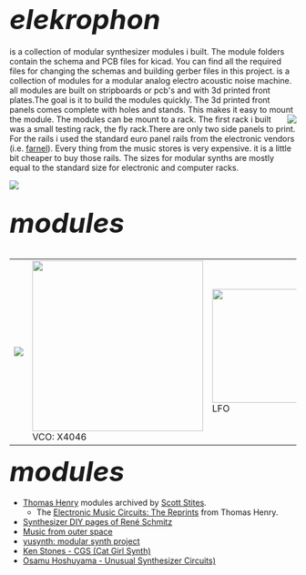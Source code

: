 # **<font size="24">*elekrophon*</font>** 
is a collection of modular synthesizer modules i built. The module folders contain the schema and PCB files for kicad. You can find all the required files for changing the schemas and building gerber files in this project.  is a collection of modules for a modular analog electro acoustic noise machine. all modules are built on stripboards or pcb's and with 3d printed front plates.The goal is it to build the modules quickly. The 3d printed front panels comes complete with holes and stands. This makes it easy to mount the module. The modules can be mount to a rack. <a href="https://spielhuus.github.io/elektrophon/fly_rack.jpg"><img align="right" src="https://spielhuus.github.io/elektrophon/fly_rack_tmb.jpg"></a>  The first rack i built was a small testing rack, the fly rack.There are only two side panels to print. For the rails i used the standard euro panel rails from the electronic vendors (i.e. [farnel](https://de.farnell.com/schroff/34560-484/horizontal-rail-enclosure/dp/2816357)). Every thing from the music stores is very expensive. it is a little bit cheaper to buy those rails. The sizes for modular synths are mostly equal to the standard size for electronic and computer racks.

<img src="https://spielhuus.github.io/elektrophon/images/text_filter.png">

## **<font size="24">*modules*</font>** 
<table style="float:right">
 <tr>
  <td align="left"> <img src="https://spielhuus.github.io/elektrophon/images/text_osillator.png"></td>
  <td><a href="https://github.com/spielhuus/elektrophon/blob/master/modules/X4046/README.md"><img src="https://spielhuus.github.io/elektrophon/images/4046-panel-tmb.jpg" height="300px"></img></a><br/>VCO: X4046</td>
  <td><a href="https://github.com/spielhuus/elektrophon/blob/master/modules/Utility LFO/README.md"><img src="https://spielhuus.github.io/elektrophon/images/Mixerpanel_tmb.png" height="200px"></img></a><br/>LFO</td>
  <td><a href="https://github.com/spielhuus/elektrophon/blob/master/modules/Noise/README.md"><img src="https://spielhuus.github.io/elektrophon/images/Mixerpanel_tmb.png" height="200px"></img></a><br/>noise</td>

  <td> <img src="https://spielhuus.github.io/elektrophon/images/text_filter.png"></td>
  <td><a href="https://github.com/spielhuus/elektrophon/blob/master/modules/Synthacon%20VCF/README.md"><img src="https://spielhuus.github.io/elektrophon/images/synthacon-panel-tmb.jpg" height="300px"></img></a><br/>Synthacon VCF</td>

  <td> <img src="https://spielhuus.github.io/elektrophon/images/text_function.png"></td>
  <td><a href="https://github.com/spielhuus/elektrophon/blob/master/modules/VCS/README.md"><img src="https://spielhuus.github.io/elektrophon/images/VCSpanel_tmb.png" height="200px"></img></a><br/>Voltage Controller Slope</td>
  <td><a href="https://github.com/spielhuus/elektrophon/blob/master/modules/SSG/README.md"><img src="https://spielhuus.github.io/elektrophon/images/SSGPanel_tmb.png" height="200px"></img></a><br/>Smooth and Stepped Generator</td>
  <td><a href="https://github.com/spielhuus/elektrophon/blob/master/modules/ADSR/README.md"><img src="https://spielhuus.github.io/elektrophon/images/Mixerpanel_tmb.png" height="200px"></img></a><br/>ADSR</td>

  <td> <img src="https://spielhuus.github.io/elektrophon/images/text_mixer.png"></td>
  <td><a href="https://github.com/spielhuus/elektrophon/blob/master/modules/VCA/README.md"><img src="https://spielhuus.github.io/elektrophon/images/VCA-panel-tmb.jpg" height="300px"></img></a><br/>VCA</td>
  <td><a href="https://github.com/spielhuus/elektrophon/blob/master/modules/Stereo Mischer/README.md"><img src="https://spielhuus.github.io/elektrophon/images/Stereo_Mixer_panel_tmb.png" height="200px"></img></a><br/>Stereo Mixer</td>
  
  <td><a href="https://github.com/spielhuus/elektrophon/blob/master/modules/BassPP/README.md"><img src="https://spielhuus.github.io/elektrophon/images/Mixerpanel_tmb.png" height="200px"></img></a><br/>Bass++</td>
  <td><a href="https://github.com/spielhuus/elektrophon/blob/master/modules/MIDI/README.md"><img src="https://spielhuus.github.io/elektrophon/images/Mixerpanel_tmb.png" height="200px"></img></a><br/>midi</td>
 </tr>
</table>

## **<font size="24">*modules*</font>** 

* [Thomas Henry](http://birthofasynth.com/Thomas_Henry/TH_main.html) modules archived by [Scott Stites](http://birthofasynth.com/index.html). 
  * The [Electronic Music Circuits: The Reprints](https://web.archive.org/web/20190907204304/https://static.miraheze.org/sdiywiki/5/5d/The_Reprint_Collection_by_Thomas_Henry_CC_BY_NC.pdf) from Thomas Henry.
* [Synthesizer DIY pages of René Schmitz](https://www.schmitzbits.de/index.html)
* [Music from outer space](http://musicfromouterspace.com/)
* [yusynth: modular synth project](http://www.yusynth.net/Modular/index_en.html)
* [Ken Stones - CGS (Cat Girl Synth)](http://www.elby-designs.com/webtek/cgs/cgs.htm)
* [Osamu Hoshuyama - Unusual Synthesizer Circuits)](http://www5b.biglobe.ne.jp/~houshu/synth/)


